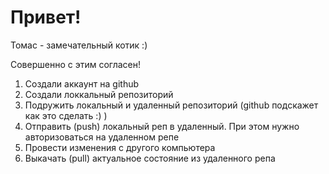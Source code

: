 # Привет!

Томас - замечательный котик :)

Совершенно с этим согласен!

1. Создали аккаунт на github
2. Создали локкальный репозиторий
3. Подружить локальный и удаленный репозиторий
(github подскажет как это сделать :) )
4. Отправить (push) локальный реп в удаленный. При этом нужно авторизоваться на удаленном репе
5. Провести изменения с другого компьютера
6. Выкачать (pull) актуальное состояние из удаленного репа